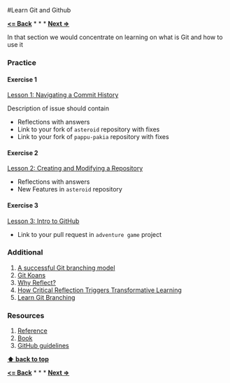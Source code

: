 #Learn Git and Github

**[<= Back](../04-tools-for-development/tools-for-development.md)**		*	*	*	**[Next =>](../04-tools-for-development/tools-for-development.md)**

In that section we would concentrate on learning on what is Git and how to use it

### Practice

#### Exercise 1

[Lesson 1: Navigating a Commit History](https://www.udacity.com/course/viewer#!/c-ud775/l-2980038599/m-2960778925)

Description of issue should contain
 
* Reflections with answers 
* Link to your fork of `asteroid` repository with fixes
* Link to your fork of `pappu-pakia` repository with fixes

#### Exercise 2

[Lesson 2: Creating and Modifying a Repository](https://www.udacity.com/course/viewer#!/c-ud775/l-2969618657/m-2960548760)

* Reflections with answers 
* New Features in `asteroid` repository

#### Exercise 3 

[Lesson 3: Intro to GitHub](https://www.udacity.com/course/viewer#!/c-ud775/l-3105028581/m-3089888671)
                                                                           
* Link to your pull request in `adventure game` project

                
### Additional

1. [A successful Git branching model](http://nvie.com/posts/a-successful-git-branching-model/)
1. [Git Koans](http://stevelosh.com/blog/2013/04/git-koans/)
1. [Why Reflect?](https://sites.google.com/site/reflection4learning/why-reflect)
1. [How Critical Reflection Triggers Transformative Learning](http://184.182.233.150/rid=1LW06D9V6-26428MK-1Z64/Mezirow's%20chapter,%20How%20Critical%20Refletion%20Triggers%20TL.pdf)
1. [Learn Git Branching](http://pcottle.github.io/learnGitBranching)


### Resources

1. [Reference](http://git-scm.com/docs)
1. [Book](http://git-scm.com/book)
1. [GitHub guidelines](https://guides.github.com/)

**[⬆ back to top](#learn-git-and-github)**

**[<= Back](learning-principles.md)**		*	*	*	**[Next =>](tools-for-development.md)**
